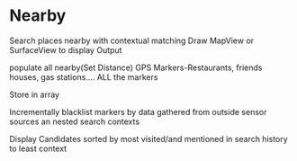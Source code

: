 Nearby
======

Search places nearby with contextual matching
Draw MapView or SurfaceView to display Output

populate all nearby(Set Distance) GPS Markers-Restaurants, friends houses, gas stations.... ALL the markers

Store in array

Incrementally blacklist markers by data gathered from outside sensor sources an nested search contexts

Display Candidates sorted by most visited/and mentioned in search history to least context
